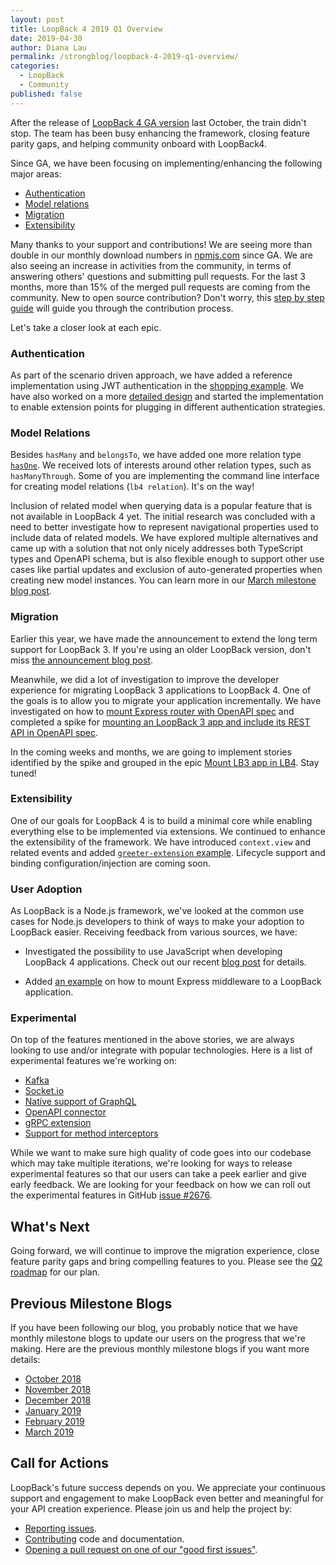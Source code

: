 ```yaml
---
layout: post
title: LoopBack 4 2019 Q1 Overview
date: 2019-04-30
author: Diana Lau
permalink: /strongblog/loopback-4-2019-q1-overview/
categories:
  - LoopBack
  - Community
published: false
---
```


After the release of [LoopBack 4 GA version](https://strongloop.com/strongblog/loopback-4-ga) last October, the train didn't stop. The team has been busy enhancing the framework, closing feature parity gaps, and helping community onboard with LoopBack4.

Since GA, we have been focusing on implementing/enhancing the following major areas:

- [Authentication](#authentication)
- [Model relations](#model-relations)
- [Migration](#migration)
- [Extensibility](#extensibility)

Many thanks to your support and contributions! We are seeing more than double in our monthly download numbers in [npmjs.com](https://www.npmjs.com/) since GA. We are also seeing an increase in activities from the community, in terms of answering others' questions and submitting pull requests. For the last 3 months, more than 15% of the merged pull requests are coming from the community. New to open source contribution? Don't worry, this [step by step guide](https://loopback.io/doc/en/lb4/submitting_a_pr.html) will guide you through the contribution process.

<!--more-->
Let's take a closer look at each epic.

### Authentication

As part of the scenario driven approach, we have added a reference implementation using JWT authentication in the [shopping example](https://github.com/strongloop/loopback4-example-shopping). We have also worked on a more [detailed design](https://github.com/strongloop/loopback-next/tree/master/packages/authentication/docs) and started the implementation to enable extension points for plugging in different authentication strategies.

### Model Relations

Besides `hasMany` and `belongsTo`, we have added one more relation type [`hasOne`](https://loopback.io/doc/en/lb4/hasOne-relation.html). We received lots of interests around other relation types, such as `hasManyThrough`.  Some of you are implementing the command line interface for creating model relations (`lb4 relation`). It's on the way!

Inclusion of related model when querying data is a popular feature that is not available in LoopBack 4 yet. The initial research was concluded with a need to better investigate how to represent navigational properties used to include data of related models. We have explored multiple alternatives and came up with a solution that not only nicely addresses both TypeScript types and OpenAPI schema, but is also flexible enough to support other use cases like partial updates and exclusion of auto-generated properties when creating new model instances. You can learn more in our [March milestone blog post](https://strongloop.com/strongblog/march-2019-milestone/).

### Migration

Earlier this year, we have made the announcement to extend the long term support for LoopBack 3. If you're using an older LoopBack version, don't miss [the announcement blog post](https://strongloop.com/strongblog/lb3-extended-lts/).

Meanwhile, we did a lot of investigation to improve the developer experience for migrating LoopBack 3 applications to LoopBack 4. One of the goals is to allow you to migrate your application incrementally. We have investigated on how to [mount Express router with OpenAPI spec](https://github.com/strongloop/loopback-next/issues/2389) and completed a spike for [mounting an LoopBack 3 app and include its REST API in OpenAPI spec](https://github.com/strongloop/loopback-next/issues/2318).

In the coming weeks and months, we are going to implement stories identified by the spike and grouped in the epic [Mount LB3 app in LB4](https://github.com/strongloop/loopback-next/issues/2479). Stay tuned!

### Extensibility

One of our goals for LoopBack 4 is to build a minimal core while enabling everything else to be implemented via extensions. We continued to enhance the extensibility of the framework. We have introduced `context.view` and related events and added [`greeter-extension` example](https://github.com/strongloop/loopback-next/tree/master/examples/greeter-extension).  Lifecycle support and binding configuration/injection are coming soon.

### User Adoption

As LoopBack is a Node.js framework, we've looked at the common use cases for Node.js developers to think of ways to make your adoption to LoopBack easier. Receiving feedback from various sources, we have:

- Investigated the possibility to use JavaScript when developing LoopBack 4 applications. Check out our recent [blog post](https://strongloop.com/strongblog/loopback4-javascript-experience/) for details.

- Added [an example](https://github.com/strongloop/loopback-next/tree/master/examples/express-composition) on how to mount Express middleware to a LoopBack application.

### Experimental

On top of the features mentioned in the above stories, we are always looking to use and/or integrate with popular technologies. Here is a list of experimental features we're working on:

- [Kafka](https://github.com/strongloop/loopback4-example-kafka)
- [Socket.io](https://github.com/strongloop/loopback-next/pull/2648)
- [Native support of GraphQL](https://github.com/strongloop/loopback-next/pull/2670)
- [OpenAPI connector](https://github.com/strongloop/loopback-connector-openapi/pull/2)
- [gRPC extension](https://github.com/strongloop/loopback4-extension-grpc)
- [Support for method interceptors](https://github.com/strongloop/loopback-next/pull/2687)

While we want to make sure high quality of code goes into our codebase which may take multiple iterations, we're looking for ways to release experimental features so that our users can take a peek earlier and give early feedback. We are looking for your feedback on how we can roll out the experimental features in GitHub [issue #2676](https://github.com/strongloop/loopback-next/issues/2676).

## What's Next

Going forward, we will continue to improve the migration experience, close feature parity gaps and bring compelling features to you. Please see the [Q2 roadmap](https://github.com/strongloop/loopback-next/issues/2692) for our plan.

## Previous Milestone Blogs

If you have been following our blog, you probably notice that we have monthly milestone blogs to update our users on the progress that we're making. Here are the previous monthly milestone blogs if you want more details:

- [October 2018](https://strongloop.com/strongblog/loopback-4-october-2018-milestone/)
- [November 2018](https://strongloop.com/strongblog/november-2018-milestone/)
- [December 2018](https://strongloop.com/strongblog/december-2018-milestone/)
- [January 2019](https://strongloop.com/strongblog/january-2019-milestone/)
- [February 2019](https://strongloop.com/strongblog/february-2019-milestone/)
- [March 2019](https://strongloop.com/strongblog/march-2019-milestone/)

## Call for Actions

LoopBack's future success depends on you. We appreciate your continuous support and engagement to make LoopBack even better and meaningful for your API creation experience. Please join us and help the project by:

- [Reporting issues](https://github.com/strongloop/loopback-next/issues).
- [Contributing](https://github.com/strongloop/loopback-next/blob/master/docs/CONTRIBUTING.md)
  code and documentation.
- [Opening a pull request on one of our "good first issues"](https://github.com/strongloop/loopback-next/labels/good%20first%20issue).
